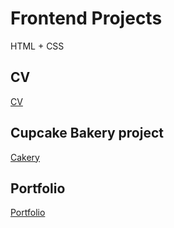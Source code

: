 # Frontend Projects 

HTML + CSS

## CV 

[CV](https://robotsson.github.io/cv/index.html)

## Cupcake Bakery project

[Cakery](https://robotsson.github.io/cakery/index.html)

## Portfolio

[Portfolio](https://robotsson.github.io/portfolio/index.html)
